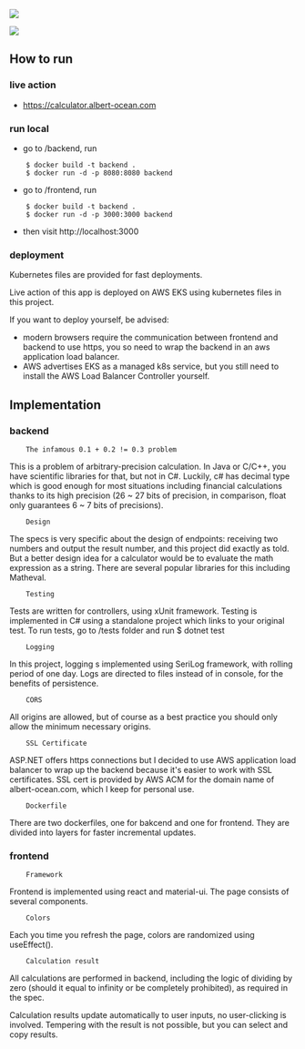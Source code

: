 ![](https://private-user-images.githubusercontent.com/159132860/303822017-8faf43ca-e920-422f-9546-75f8316d9692.png?jwt=eyJhbGciOiJIUzI1NiIsInR5cCI6IkpXVCJ9.eyJpc3MiOiJnaXRodWIuY29tIiwiYXVkIjoicmF3LmdpdGh1YnVzZXJjb250ZW50LmNvbSIsImtleSI6ImtleTUiLCJleHAiOjE3MDc1NDk2OTgsIm5iZiI6MTcwNzU0OTM5OCwicGF0aCI6Ii8xNTkxMzI4NjAvMzAzODIyMDE3LThmYWY0M2NhLWU5MjAtNDIyZi05NTQ2LTc1ZjgzMTZkOTY5Mi5wbmc_WC1BbXotQWxnb3JpdGhtPUFXUzQtSE1BQy1TSEEyNTYmWC1BbXotQ3JlZGVudGlhbD1BS0lBVkNPRFlMU0E1M1BRSzRaQSUyRjIwMjQwMjEwJTJGdXMtZWFzdC0xJTJGczMlMkZhd3M0X3JlcXVlc3QmWC1BbXotRGF0ZT0yMDI0MDIxMFQwNzE2MzhaJlgtQW16LUV4cGlyZXM9MzAwJlgtQW16LVNpZ25hdHVyZT00MTY3OTJhYTdjZWRiZmIxOTc4OTU2MmIzYWM3MmQwNjkyZjYwMjFlMjVmOTM2MDIxOWNjMDMzYWJmOTY3YThiJlgtQW16LVNpZ25lZEhlYWRlcnM9aG9zdCZhY3Rvcl9pZD0wJmtleV9pZD0wJnJlcG9faWQ9MCJ9.L-Ln3zNqO-2C_OxhgHQ9RZ0pGOUXck6QTy5a0lygsAQ)

![](https://private-user-images.githubusercontent.com/159132860/303822020-37b569f2-ca16-46a1-ae22-920349a37fb4.png?jwt=eyJhbGciOiJIUzI1NiIsInR5cCI6IkpXVCJ9.eyJpc3MiOiJnaXRodWIuY29tIiwiYXVkIjoicmF3LmdpdGh1YnVzZXJjb250ZW50LmNvbSIsImtleSI6ImtleTUiLCJleHAiOjE3MDc1NDk2OTgsIm5iZiI6MTcwNzU0OTM5OCwicGF0aCI6Ii8xNTkxMzI4NjAvMzAzODIyMDIwLTM3YjU2OWYyLWNhMTYtNDZhMS1hZTIyLTkyMDM0OWEzN2ZiNC5wbmc_WC1BbXotQWxnb3JpdGhtPUFXUzQtSE1BQy1TSEEyNTYmWC1BbXotQ3JlZGVudGlhbD1BS0lBVkNPRFlMU0E1M1BRSzRaQSUyRjIwMjQwMjEwJTJGdXMtZWFzdC0xJTJGczMlMkZhd3M0X3JlcXVlc3QmWC1BbXotRGF0ZT0yMDI0MDIxMFQwNzE2MzhaJlgtQW16LUV4cGlyZXM9MzAwJlgtQW16LVNpZ25hdHVyZT1jZTUxZDdiMmQzYTQ3NjBmZDFlYTA0YjA5OWNkOWI3MDI1YzZiZmY2Yjg4NWFkOWFhMGM5ZTgwZWE3YTU3NDRhJlgtQW16LVNpZ25lZEhlYWRlcnM9aG9zdCZhY3Rvcl9pZD0wJmtleV9pZD0wJnJlcG9faWQ9MCJ9.BWBrBqTkVP5dJavmNWFJd_35yVFjTAk3vng2ex7MOAc)

## How to run

### live action
* https://calculator.albert-ocean.com

### run local
* go to /backend, run 
```
    $ docker build -t backend .      
    $ docker run -d -p 8080:8080 backend
```

* go to /frontend, run 
```
    $ docker build -t backend .      
    $ docker run -d -p 3000:3000 backend
```

* then visit http://localhost:3000

### deployment

Kubernetes files are provided for fast deployments.

Live action of this app is deployed on AWS EKS using kubernetes files in this project.

If you want to deploy yourself, be advised:

* modern browsers require the communication between frontend and backend to use https, you so need to wrap the backend in an aws application load balancer.
* AWS advertises EKS as a managed k8s service, but you still need to install the AWS Load Balancer Controller yourself. 

## Implementation

### backend

        The infamous 0.1 + 0.2 != 0.3 problem

This is a problem of arbitrary-precision calculation. In Java or C/C++, you have scientific libraries for that, but not in C#. Luckily, c# has decimal type which is good enough for most situations including financial calculations thanks to its high precision (26 ~ 27 bits of precision, in comparison, float only guarantees 6 ~ 7 bits of precisions).

        Design

The specs is very specific about the design of endpoints: receiving two numbers and output the result number, and this project did exactly as told. But a better design idea for a calculator would be to evaluate the math expression as a string. There are several popular libraries for this including Matheval. 

        Testing

Tests are written for controllers, using xUnit framework. Testing is implemented in C# using a standalone project which links to your original test. To run tests, go to /tests folder and run $ dotnet test

        Logging

In this project, logging s implemented using SeriLog framework, with rolling period of one day. Logs are directed to files instead of in console, for the benefits of persistence.

        CORS

All origins are allowed, but of course as a best practice you should only allow the minimum necessary origins. 

        SSL Certificate

ASP.NET offers https connections but I decided to use AWS application load balancer to wrap up the backend because it's easier to work with SSL certificates. SSL cert is provided by AWS ACM for the domain name of albert-ocean.com, which I keep for personal use. 

        Dockerfile

There are two dockerfiles, one for bakcend and one for frontend. They are divided into layers for faster incremental updates.

### frontend

        Framework

Frontend is implemented using react and material-ui. The page consists of several components.

        Colors

Each you time you refresh the page, colors are randomized using useEffect(). 

        Calculation result

All calculations are performed in backend, including the logic of dividing by zero (should it equal to infinity or be completely prohibited), as required in the spec.

Calculation results update automatically to user inputs, no user-clicking is involved. Tempering with the result is not possible, but you can select and copy results.
